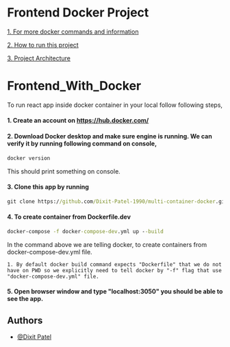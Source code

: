 
# Frontend Docker Project


[1. For more docker commands and information](https://github.com/Dixit-Patel-1990/Docker)

[2. How to run this project](#Frontend_With_Docker)

[3. Project Architecture](https://drive.google.com/drive/folders/11bX8dsfGxbQLu0Nz6wRABBygKOKyqhzN)

<!-- [3. Jenkins file to build, test and deploy code to docker hub](https://github.com/Dixit-Patel-1990/Frontend/blob/main/Jenkinsfile) -->

# Frontend_With_Docker

To run react app inside docker container in your local follow following steps,

#### 1. Create an account on https://hub.docker.com/

#### 2. Download Docker desktop and make sure engine is running. We can verify it by running following command on console,
```cmd
docker version
```
This should print something on console.

#### 3. Clone this app by running
```cmd
git clone https://github.com/Dixit-Patel-1990/multi-container-docker.git
```

#### 4. To create container from Dockerfile.dev
```cmd
docker-compose -f docker-compose-dev.yml up --build
```

In the command above we are telling docker, to create containers from docker-compose-dev.yml file.

    1. By default docker build command expects "Dockerfile" that we do not have on PWD so we explicitly need to tell docker by "-f" flag that use "docker-compose-dev.yml" file.

#### 5. Open browser window and type "localhost:3050" you should be able to see the app.


## Authors
- [@Dixit Patel](https://github.com/Dixit-Patel-1990/Docker)
